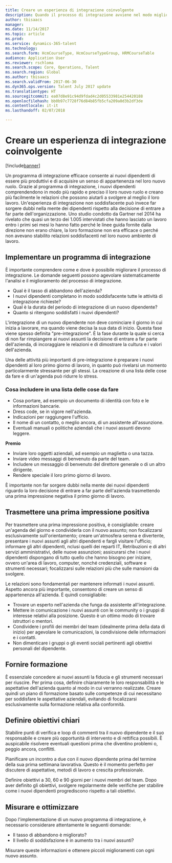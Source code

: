 ```yaml
---
title: Creare un esperienza di integrazione coinvolgente
description: Quando il processo di integrazione avviene nel modo migliore, i nuovi dipendenti sviluppano un senso di appartenenza alla nuova organizzazione.
author: tbisaacs
manager: 
ms.date: 11/14/2017
ms.topic: article
ms.prod: 
ms.service: dynamics-365-talent
ms.technology: 
ms.search.form: HcmCourseType, HcmCourseTypeGroup, HRMCourseTable
audience: Application User
ms.reviewer: rschloma
ms.search.scope: Core, Operations, Talent
ms.search.region: Global
ms.author: tbisaacs
ms.search.validFrom: 2017-06-30
ms.dyn365.ops.version: Talent July 2017 update
ms.translationtype: HT
ms.sourcegitcommit: ea07d8e91c94d9fdad4c2d05533981e254420188
ms.openlocfilehash: bb0b97c7728f76d84b85fb5cfa209a0d3b2df3de
ms.contentlocale: it-it
ms.lasthandoff: 02/07/2018

---
```


# <a name="create-an-engaging-onboarding-experience"></a>Creare un esperienza di integrazione coinvolgente

[!include[banner](includes/banner.md)]

Un programma di integrazione efficace consente ai nuovi dipendenti di essere più produttivi e di acquisire un senso di appartenenza nel loro nuovo ruolo. Grazie al programma di integrazione, i nuovi dipendenti comprendendono in modo più rapido e preciso il loro nuovo ruolo e creano più facilmente le relazioni che possono aiutarli a svolgere al meglio il loro lavoro. Un'esperienza di integrazione non soddisfacente può invece far sorgere dubbi nella mente dei dipendenti rispetto alla decisione di entrare a far parte dell'organizzazione. Uno studio condotto da Gartner nel 2014 ha rivelato che quasi un terzo dei 1.005 intervistati che hanno lasciato un lavoro entro i primi sei mesi lo hanno fatto perché le linee guida fornite dalla direzione non erano chiare, la loro formazione non era efficace o perché non avevano stabilito relazioni soddisfacenti nel loro nuovo ambiente di lavoro.

## <a name="have-an-onboarding-program-in-place"></a>Implementare un programma di integrazione
È importante comprendere come e dove è possibile migliorare il processo di integrazione. Le domande seguenti possono agevolare sistematicamente l'analisi e il miglioramento del processo di integrazione.

- Qual è il tasso di abbandono dell'azienda?
- I nuovi dipendenti completano in modo soddisfacente tutte le attività di integrazione richieste?
- Qual è la durata del periodo di integrazione di un nuovo dipendente?
- Quanto si ritengono soddisfatti i nuovi dipendenti?

L'integrazione di un nuovo dipendente non deve cominciare il giorno in cui inizia a lavorare, ma quando viene decisa la sua data di inizio. Questa fase viene spesso definita "pre-integrazione". È la fase durante la quale si cerca di non far rimpiangere ai nuovi assunti la decisione di entrare a far parte dell'azienda, di incoraggiare le relazioni e di dimostrare la cultura e i valori dell'azienda.

Una delle attività più importanti di pre-integrazione è preparare i nuovi dipendenti al loro primo giorno di lavoro, in quanto può rivelarsi un momento particolarmente stressante per gli stessi. La creazione di una lista delle cose da fare e di un'agenda può ridurre lo stress.

### <a name="what-to-include-in-a-checklist"></a>Cosa includere in una lista delle cose da fare

- Cosa portare, ad esempio un documento di identità con foto e le informazioni bancarie.
- Dress code, se in vigore nell'azienda.
- Indicazioni per raggiungere l'ufficio.
- Il nome di un contatto, o meglio ancora, di un assistente all'assunzione.
- Eventuali manuali o politiche aziendali che i nuovi assunti devono leggere.

**Premio**

- Inviare loro oggetti aziendali, ad esempio un maglietta o una tazza.
- Inviare video messaggi di benvenuto da parte del team.
- Includere un messaggio di benvenuto del direttore generale o di un altro dirigente.
- Rendere speciale il loro primo giorno di lavoro.

È importante non far sorgere dubbi nella mente dei nuovi dipendenti riguardo la loro decisione di entrare a far parte dell'azienda trasmettendo una prima impressione negativa il primo giorno di lavoro.

## <a name="create-a-good-first-impression"></a>Trasmettere una prima impressione positiva

Per trasmettere una prima impressione positiva, è consigliabile: creare un'agenda del giorno e condividerla con il nuovo assunto; non focalizzarsi esclusivamente sull'orientamento; creare un'atmosfera serena e divertente, presentare i nuovi assunti agli altri dipendenti e fargli visitare l'ufficio; informare gli altri dipendenti, nclusi quelli dei reparti IT, Retribuzioni e di altri servizi amministrativi, delle nuove assunzioni; assicurarsi che i nuovi dipendenti dispongano di tutto quello che hanno bisogno per iniziare, ovvero un'area di lavoro, computer, nonché credenziali, software e strumenti necessari; focalizzarsi sulle relazioni più che sulle mansioni da svolgere.

Le relazioni sono fondamentali per mantenere informati i nuovi assunti. Aspetto ancora più importante, consentono di creare un senso di appartenenza all'azienda. È quindi consigliabile:

- Trovare un esperto nell'azienda che funga da assistente all'integrazione.
- Mettere in comunicazione i nuovi assunti con le community o i gruppi di interesse relativi alla posizione. Questo è un ottimo modo di trovare istruttori o mentori.
- Condividere i profili dei membri del team (idealmente prima della data di inizio) per agevolare le comunicazioni, la condivisione delle informazioni e i contatti.
- Non dimenticare i gruppi o gli eventi sociali pertinenti agli obiettivi personali del dipendente.

## <a name="provide-training"></a>Fornire formazione

È essenziale concedere ai nuovi assunti la fiducia e gli strumenti necessari per riuscire. Per prima cosa, definire chiaramente le loro responsabilità e le aspettative dell'azienda quanto al modo in cui verranno realizzate. Creare quindi un piano di formazione basato sulle competenze di cui necessitano per soddisfare le aspettative aziendali, evitando di focalizzarsi esclusivamente sulla formazione relativa alla conformità.

## <a name="set-clear-milestones"></a>Definire obiettivi chiari

Stabilire punti di verifica e loop di commenti tra il nuovo dipendente e il suo responsabile e creare più opportunità di intervento e di rettifica possibili. È auspicabile risolvere eventuali questioni prima che diventino problemi o, peggio ancora, conflitti.

Pianificare un incontro a due con il nuovo dipendente prima del termine della sua prima settimana lavorativa. Questo è il momento perfetto per discutere di aspettative, metodi di lavoro e crescita professionale.

Definire obiettivi a 30, 60 e 90 giorni per i nuovi membri del team. Dopo aver definito gli obiettivi, svolgere regolarmente delle verifiche per stabilire come i nuovi dipendenti progrediscono rispetto a tali obiettivi.

## <a name="measure-and-optimize"></a>Misurare e ottimizzare

Dopo l'implementazione di un nuovo programma di integrazione, è necessario considerare attentamente le seguenti domande: 

- Il tasso di abbandono è migliorato?
- Il livello di soddisfazione è in aumento tra i nuovi assunti? 

Misurare queste informazioni e ottenere piccoli miglioramenti con ogni nuovo assunto.


